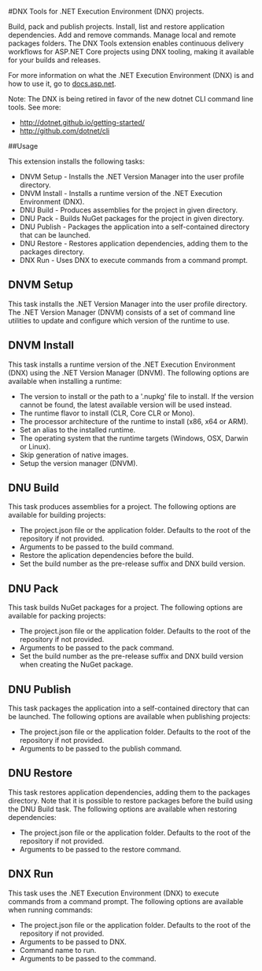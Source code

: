 #DNX Tools for .NET Execution Environment (DNX) projects.

Build, pack and publish projects. Install, list and restore application dependencies. Add and remove commands. Manage local and remote packages folders. The DNX Tools extension enables continuous delivery workflows for ASP.NET Core projects using DNX tooling, making it available for your builds and releases.

For more information on what the .NET Execution Environment (DNX) is and how to use it, go to [docs.asp.net](https://docs.asp.net/en/latest/dnx/index.html).

Note: The DNX is being retired in favor of the new dotnet CLI command line tools. See more:
* http://dotnet.github.io/getting-started/
* http://github.com/dotnet/cli

##Usage

This extension installs the following tasks:

* DNVM Setup - Installs the .NET Version Manager into the user profile directory.
* DNVM Install - Installs a runtime version of the .NET Execution Environment (DNX).
* DNU Build - Produces assemblies for the project in given directory.
* DNU Pack - Builds NuGet packages for the project in given directory.
* DNU Publish - Packages the application into a self-contained directory that can be launched.
* DNU Restore - Restores application dependencies, adding them to the packages directory.
* DNX Run - Uses DNX to execute commands from a command prompt.

## DNVM Setup

This task installs the .NET Version Manager into the user profile directory. The .NET Version Manager (DNVM) consists of a set of command line utilities to update and configure which version of the runtime to use.

## DNVM Install

This task installs a runtime version of the .NET Execution Environment (DNX) using the .NET Version Manager (DNVM). The following options are available when installing a runtime:

* The version to install or the path to a '.nupkg' file to install. If the version cannot be found, the latest available version will be used instead.
* The runtime flavor to install (CLR, Core CLR or Mono).
* The processor architecture of the runtime to install (x86, x64 or ARM).
* Set an alias to the installed runtime.
* The operating system that the runtime targets (Windows, OSX, Darwin or Linux).
* Skip generation of native images.
* Setup the version manager (DNVM).

## DNU Build

This task produces assemblies for a project. The following options are available for building projects:

* The project.json file or the application folder. Defaults to the root of the repository if not provided.
* Arguments to be passed to the build command.
* Restore the aplication dependencies before the build.
* Set the build number as the pre-release suffix and DNX build version.

## DNU Pack

This task builds NuGet packages for a project. The following options are available for packing projects:

* The project.json file or the application folder. Defaults to the root of the repository if not provided.
* Arguments to be passed to the pack command.
* Set the build number as the pre-release suffix and DNX build version when creating the NuGet package.

## DNU Publish

This task packages the application into a self-contained directory that can be launched. The following options are available when publishing projects:

* The project.json file or the application folder. Defaults to the root of the repository if not provided.
* Arguments to be passed to the publish command. 

## DNU Restore

This task restores application dependencies, adding them to the packages directory. Note that it is possible to restore packages before the build using the DNU Build task. The following options are available when restoring dependencies:

* The project.json file or the application folder. Defaults to the root of the repository if not provided.
* Arguments to be passed to the restore command.

## DNX Run

This task uses the .NET Execution Environment (DNX) to execute commands from a command prompt. The following options are available when running commands:

* The project.json file or the application folder. Defaults to the root of the repository if not provided.
* Arguments to be passed to DNX.
* Command name to run. 
* Arguments to be passed to the command.